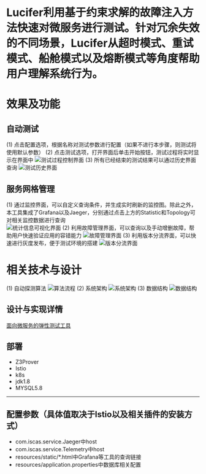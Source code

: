 Lucifer利用基于约束求解的故障注入方法快速对微服务进行测试。针对冗余失效的不同场景，Lucifer从超时模式、重试模式、船舱模式以及熔断模式等角度帮助用户理解系统行为。
=========================

#   效果及功能
##  自动测试
  (1) 点击配置选项，根据名称对测试参数进行配置（如果不进行本步骤，则测试将使用默认参数）
  (2) 点击测试选项，打开界面后单击开始按钮，测试过程将实时显示在界面中
    ![测试过程控制界面](https://raw.githubusercontent.com/ccx1024cc/lucifer/master/images/%E6%B5%8B%E8%AF%95%E8%BF%87%E7%A8%8B%E6%8E%A7%E5%88%B6.png)
  (3) 所有已经结束的测试结果可以通过历史界面查询
    ![测试历史界面](https://raw.githubusercontent.com/ccx1024cc/lucifer/master/images/%E6%B5%8B%E8%AF%95%E5%8E%86%E5%8F%B2.png)
 
   
##  服务网格管理
  (1) 通过监控界面，可以自定义查询条件，并生成实时刷新的监控图。除此之外，本工具集成了Grafana以及Jaeger，分别通过点击上方的Statistic和Topology可对相关监控数据进行查询  
    ![统计信息可视化界面](https://raw.githubusercontent.com/ccx1024cc/lucifer/master/images/%E7%BB%9F%E8%AE%A1%E4%BF%A1%E6%81%AF%E5%8F%AF%E8%A7%86%E5%8C%96.png)
  (2) 利用故障管理界面，可以查询以及手动增删故障，帮助用户快速验证应用的容错能力
    ![故障管理界面](https://raw.githubusercontent.com/ccx1024cc/lucifer/master/images/%E6%95%85%E9%9A%9C%E7%AE%A1%E7%90%86.png)
  (3) 利用版本分流界面，可以快速进行灰度发布，便于测试环境的搭建
    ![版本分流界面](https://raw.githubusercontent.com/ccx1024cc/lucifer/master/images/%E7%89%88%E6%9C%AC%E5%88%86%E6%B5%81.png)


#    相关技术与设计
   (1) 自动探测算法
    ![算法流程](https://raw.githubusercontent.com/ccx1024cc/lucifer/master/images/%E7%AE%97%E6%B3%95%E6%B5%81%E7%A8%8B.jpg)
   (2) 系统架构
    ![系统架构](https://raw.githubusercontent.com/ccx1024cc/lucifer/master/images/%E7%B3%BB%E7%BB%9F%E6%A1%86%E6%9E%B6.jpg)
   (3) 数据结构
    ![数据结构](https://raw.githubusercontent.com/ccx1024cc/lucifer/master/images/%E6%95%B0%E6%8D%AE%E7%BB%93%E6%9E%84.jpg)

## 设计与实现详情
   [面向微服务的弹性测试工具](https://raw.githubusercontent.com/ccx1024cc/lucifer/master/doc/%E9%9D%A2%E5%90%91%E5%BE%AE%E6%9C%8D%E5%8A%A1%E5%BA%94%E7%94%A8%E7%9A%84%E5%BC%B9%E6%80%A7%E6%B5%8B%E8%AF%95%E5%B7%A5%E5%85%B7.pdf)

  
## 部署
- Z3Prover
- Istio
- k8s
- jdk1.8
- MYSQL5.8

---
## 配置参数（具体值取决于Istio以及相关插件的安装方式）
* com.iscas.service.Jaeger中host
* com.iscas.service.Telemetry中host
* resources/static/*.html中Grafana等工具的查询链接
* resources/application.properties中数据库相关配置
